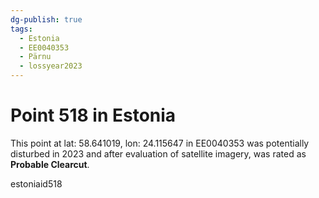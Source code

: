 ```yaml
---
dg-publish: true
tags:
  - Estonia
  - EE0040353
  - Pärnu
  - lossyear2023
---
```


# Point 518 in Estonia

This point at lat: 58.641019, lon: 24.115647 in EE0040353 was potentially disturbed in 2023 and after evaluation of satellite imagery, was rated as **Probable Clearcut**.



estoniaid518